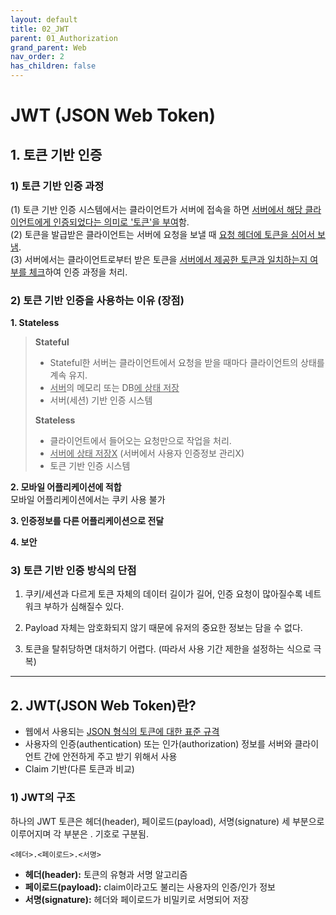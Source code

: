```yaml
---
layout: default
title: 02_JWT
parent: 01_Authorization
grand_parent: Web
nav_order: 2
has_children: false
---
```


# JWT (JSON Web Token)  

## 1. 토큰 기반 인증  

### 1) 토큰 기반 인증 과정  

(1) 토큰 기반 인증 시스템에서는 클라이언트가 서버에 접속을 하면 <u>서버에서 해당 클라이언트에게 인증되었다는 의미로 '토큰'을 부여</u>함.  
(2) 토큰을 발급받은 클라이언트는 서버에 요청을 보낼 때 <u>요청 헤더에 토큰을 심어서 보냄</u>.  
(3) 서버에서는 클라이언트로부터 받은 토큰을 <u>서버에서 제공한 토큰과 일치하는지 여부를 체크</u>하여 인증 과정을 처리.  


### 2) 토큰 기반 인증을 사용하는 이유 (장점)  

**1. Stateless**  

> **Stateful**  
> - Stateful한 서버는 클라이언트에서 요청을 받을 때마다 클라이언트의 상태를 계속 유지.  
> - <u>서버</u>의 메모리 또는 DB<u>에 상태 저장</u>  
> - 서버(세션) 기반 인증 시스템  
>
> **Stateless**  
> - 클라이언트에서 들어오는 요청만으로 작업을 처리.  
> - <u>서버에 상태 저장X</u> (서버에서 사용자 인증정보 관리X)  
> - 토큰 기반 인증 시스템  

**2. 모바일 어플리케이션에 적합**  
모바일 어플리케이션에서는 쿠키 사용 불가  

**3. 인증정보를 다른 어플리케이션으로 전달**  

**4. 보안**  


### 3) 토큰 기반 인증 방식의 단점  

1. 쿠키/세션과 다르게 토큰 자체의 데이터 길이가 길어, 인증 요청이 많아질수록 네트워크 부하가 심해질수 있다.  

2. Payload 자체는 암호화되지 않기 때문에 유저의 중요한 정보는 담을 수 없다.  

3. 토큰을 탈취당하면 대처하기 어렵다. (따라서 사용 기간 제한을 설정하는 식으로 극복)  

<hr/>

## 2. JWT(JSON Web Token)란?  
- 웹에서 사용되는 <u>JSON 형식의 토큰에 대한 표준 규격</u>  
- 사용자의 인증(authentication) 또는 인가(authorization) 정보를 서버와 클라이언트 간에 안전하게 주고 받기 위해서 사용
- Claim 기반(다른 토큰과 비교)


### 1) JWT의 구조

하나의 JWT 토큰은 헤더(header), 페이로드(payload), 서명(signature) 세 부분으로 이루어지며 각 부분은 . 기호로 구분됨.
```
<헤더>.<페이로드>.<서명>
```

- **헤더(header):** 토큰의 유형과 서명 알고리즘
- **페이로드(payload):** claim이라고도 불리는 사용자의 인증/인가 정보
- **서명(signature):** 헤더와 페이로드가 비밀키로 서명되어 저장
